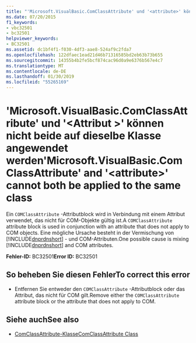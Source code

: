 ```yaml
---
title: "'Microsoft.VisualBasic.ComClassAttribute' und '<attribute>' können nicht beide auf dieselbe Klasse angewendet werden"
ms.date: 07/20/2015
f1_keywords:
- vbc32501
- bc32501
helpviewer_keywords:
- BC32501
ms.assetid: dc1bf4f1-f030-4df3-aae8-524af9c2fda7
ms.openlocfilehash: 122dfaec1ead21d46b71316585bd2eb63b73b655
ms.sourcegitcommit: 14355b4b2fe5bcf874cac96d0a9e6376b567e4c7
ms.translationtype: MT
ms.contentlocale: de-DE
ms.lasthandoff: 01/30/2019
ms.locfileid: "55265169"
---
```

# <a name="microsoftvisualbasiccomclassattribute-and-attribute-cannot-both-be-applied-to-the-same-class"></a><span data-ttu-id="b8da9-102">'Microsoft.VisualBasic.ComClassAttribute' und '\<Attribut >' können nicht beide auf dieselbe Klasse angewendet werden</span><span class="sxs-lookup"><span data-stu-id="b8da9-102">'Microsoft.VisualBasic.ComClassAttribute' and '\<attribute>' cannot both be applied to the same class</span></span>
<span data-ttu-id="b8da9-103">Ein `COMClassAttribute` -Attributblock wird in Verbindung mit einem Attribut verwendet, das nicht für COM-Objekte gültig ist.</span><span class="sxs-lookup"><span data-stu-id="b8da9-103">A `COMClassAttribute` attribute block is used in conjunction with an attribute that does not apply to COM objects.</span></span> <span data-ttu-id="b8da9-104">Eine mögliche Ursache besteht in der Vermischung von [!INCLUDE[dnprdnshort](~/includes/dnprdnshort-md.md)] - und COM-Attributen.</span><span class="sxs-lookup"><span data-stu-id="b8da9-104">One possible cause is mixing [!INCLUDE[dnprdnshort](~/includes/dnprdnshort-md.md)] and COM attributes.</span></span>  
  
 <span data-ttu-id="b8da9-105">**Fehler-ID:** BC32501</span><span class="sxs-lookup"><span data-stu-id="b8da9-105">**Error ID:** BC32501</span></span>  
  
## <a name="to-correct-this-error"></a><span data-ttu-id="b8da9-106">So beheben Sie diesen Fehler</span><span class="sxs-lookup"><span data-stu-id="b8da9-106">To correct this error</span></span>  
  
-   <span data-ttu-id="b8da9-107">Entfernen Sie entweder den `COMClassAttribute` -Attributblock oder das Attribut, das nicht für COM gilt.</span><span class="sxs-lookup"><span data-stu-id="b8da9-107">Remove either the `COMClassAttribute` attribute block or the attribute that does not apply to COM.</span></span>  
  
## <a name="see-also"></a><span data-ttu-id="b8da9-108">Siehe auch</span><span class="sxs-lookup"><span data-stu-id="b8da9-108">See also</span></span>

- [<span data-ttu-id="b8da9-109">ComClassAttribute-Klasse</span><span class="sxs-lookup"><span data-stu-id="b8da9-109">ComClassAttribute Class</span></span>](xref:Microsoft.VisualBasic.ComClassAttribute)
